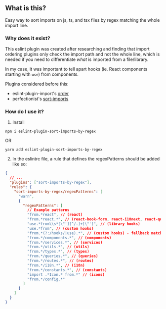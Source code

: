 ## What is this?

Easy way to sort imports on js, ts, and tsx files by regex matching the whole import line.

### Why does it exist?

This eslint plugin was created after researching and finding that import ordering plugins only check the import path and not the whole line, which is needed if you need to differentiate _what_ is imported from a file/library.

In my case, it was important to tell apart hooks (ie. React components starting with `use`) from components.

Plugins considered before this:

- eslint-plugin-import's [order](https://github.com/import-js/eslint-plugin-import/blob/main/docs/rules/order.md)
- perfectionist's [sort-imports](https://perfectionist.dev/rules/sort-imports)

### How do I use it?

1. Install

```
npm i eslint-plugin-sort-imports-by-regex
```

OR

```
yarn add eslint-plugin-sort-imports-by-regex
```

2. In the eslintrc file, a rule that defines the regexPatterns should be added like so:

```json
{
  // ...
  "plugins": ["sort-imports-by-regex"],
  "rules": {
    "sort-imports-by-regex/regexPatterns": [
      "warn",
      {
        "regexPatterns": [
          // Example patterns
          "from.*react", // (react)
          "from.*react.*", // (react-hook-form, react-i18next, react-query, etc)
          "use.*from\\s*[\"'][^/.]+[\"']", // (library hooks)
          "use.*from", // (custom hooks)
          "from.*(?:/hooks/|use).*", // (custom hooks) - fallback match
          "from.*/components.*", // (components)
          "from.*/services.*", // (services)
          "from.*/utils.*", // (utils)
          "from.*/types.*", // (types)
          "from.*/queries.*", // (queries)
          "from.*/routes.*", // (routes)
          "from.*/i18n.*", // (i18n)
          "from.*/constants.*", // (constants)
          "import .*Icon.* from.*" // (icons)
          "from.*/config.*"
        ]
      }
    ]
  }
}
```
